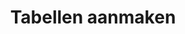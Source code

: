 ---
layout: template
title: Tabellen aanmaken
url: /mysql/tabellen-aanmaken
collection: mysql
links:
---